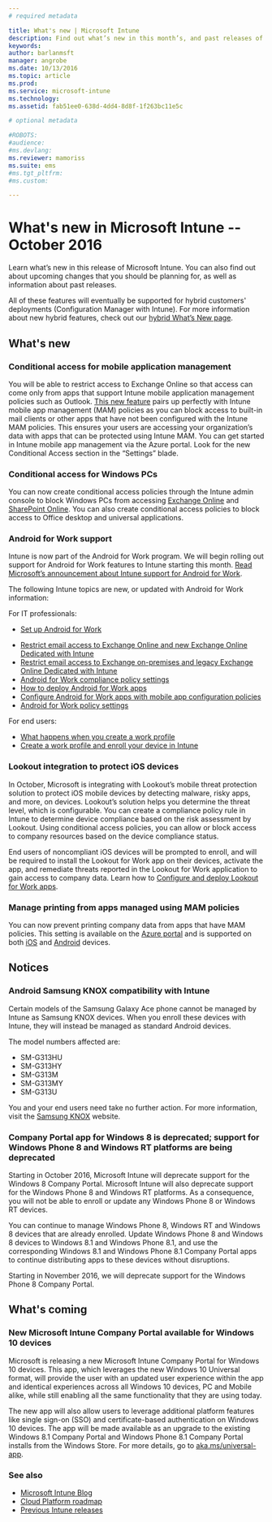 ```yaml
---
# required metadata

title: What's new | Microsoft Intune
description: Find out what’s new in this month’s, and past releases of Microsoft Intune
keywords:
author: barlanmsft
manager: angrobe
ms.date: 10/13/2016
ms.topic: article
ms.prod:
ms.service: microsoft-intune
ms.technology:
ms.assetid: fab51ee0-638d-4dd4-8d8f-1f263bc11e5c

# optional metadata

#ROBOTS:
#audience:
#ms.devlang:
ms.reviewer: mamoriss
ms.suite: ems
#ms.tgt_pltfrm:
#ms.custom:

---
```

# What's new in Microsoft Intune -- October 2016
Learn what’s new in this release of Microsoft Intune. You can also find out about upcoming changes that you should be planning for, as well as information about past releases.

All of these features will eventually be supported for hybrid customers' deployments (Configuration Manager with Intune). For more information about new hybrid features, check out our [hybrid What’s New page](https://technet.microsoft.com/library/mt718155.aspx).
<!---@Barry, the above blurb stays in each version, but make sure Tyler signs off each time. Also, remember to set the ms.date in the metadata to the sprint release. --->

## What's new

### Conditional access for mobile application management
You will be able to restrict access to Exchange Online so that access can come only from apps that support Intune mobile application management policies such as Outlook. [This new feature](/intune/deploy-use/allow-policy-managed-apps-access-to-o365) pairs up perfectly with Intune mobile app management (MAM) policies as you can block access to built-in mail clients or other apps that have not been configured with the Intune MAM policies. This ensures your users are accessing your organization’s data with apps that can be protected using Intune MAM. You can get started in Intune mobile app management via the Azure portal. Look for the new Conditional Access section in the “Settings” blade.

### Conditional access for Windows PCs
You can now create conditional access policies through the Intune admin console to block Windows PCs from accessing [Exchange Online](/intune/deploy-use/restrict-access-to-exchange-online-with-microsoft-intune) and [SharePoint Online](/intune/deploy-use/restrict-access-to-sharepoint-online-with-microsoft-intune). You can also create conditional access policies to block access to Office desktop and universal applications.

### Android for Work support
Intune is now part of the Android for Work program. We will begin rolling out support for Android for Work features to Intune starting this month.
[Read Microsoft’s announcement about Intune support for Android for Work](https://blogs.technet.microsoft.com/enterprisemobility/2016/09/12/microsoft-intune-support-for-android-for-work/).

The following Intune topics are new, or updated with Android for Work information:

For IT professionals:
- [Set up Android for Work](/intune/deploy-use/set-up-android-for-work)
<!--- [Nathan Bigman's resource access topics]()-->
- [Restrict email access to Exchange Online and new Exchange Online Dedicated with Intune](/intune/deploy-use/restrict-access-to-exchange-online-with-microsoft-intune)
- [Restrict email access to Exchange on-premises and legacy Exchange Online Dedicated with Intune](/intune/deploy-use/restrict-access-to-exchange-onpremises-with-microsoft-intune)
- [Android for Work compliance policy settings](/intune/deploy-use/afw-compliance-policy-settings-in-microsoft-intune)
- [How to deploy Android for Work apps](/intune/deploy-use/android-for-work-apps)
- [Configure Android for Work apps with mobile app configuration policies](/intune/deploy-use/afw-app-configuration-policy)
- [Android for Work policy settings](/intune/deploy-use/android-for-work-policy-settings-in-microsoft-intune)

For end users:
- [What happens when you create a work profile](/intune/enduser/what-happens-when-you-create-a-work-profile-android)
- [Create a work profile and enroll your device in Intune](/intune/enduser/create-a-work-profile-and-enroll-your-device-in-intune-android)

### Lookout integration to protect iOS devices
In October, Microsoft is integrating with Lookout’s mobile threat protection solution to protect iOS mobile devices by detecting malware, risky apps, and more, on devices. Lookout’s solution helps you determine the threat level, which is configurable. You can create a compliance policy rule in Intune to determine device compliance based on the risk assessment by Lookout. Using conditional access policies, you can allow or block access to company resources based on the device compliance status.

End users of noncompliant iOS devices will be prompted to enroll, and will be required to install the Lookout for Work app on their devices, activate the app, and remediate threats reported in the Lookout for Work application to gain access to company data. Learn how to [Configure and deploy Lookout for Work apps](/intune/deploy-use/configure-and-deploy-lookout-for-work-apps).
<!--TFS 1319493-->

<!--### New Microsoft Intune Company Portal available for Windows 10 devices
Microsoft is releasing a new [Microsoft Intune Company Portal for Windows 10 devices](https://go.microsoft.com/fwlink/?linkid=830663). This app, which leverages the new Windows 10 Universal format, will provide the user with an updated user experience within the app and identical experiences across all Windows 10 devices, PC and Mobile alike, while still enabling all the same functionality that they are using today.

The new app will also allow users to leverage additional platform features like single sign-on (SSO) and certificate-based authentication on Windows 10 devices. The app will be made available as an upgrade to the existing Windows 8.1 Company Portal and Windows Phone 8.1 Company Portal installs from the Windows Store.-->

### Manage printing from apps managed using MAM policies
You can now prevent printing company data from apps that have MAM policies. This setting is available on the [Azure portal](/Intune/deploy-use/create-and-deploy-mobile-app-management-policies-with-microsoft-intune) and is supported on both [iOS](/Intune/deploy-use/ios-mam-policy-settings) and [Android](/Intune/deploy-use/android-mam-policy-settings) devices.
<!--TFS 1014328-->

## Notices

### Android Samsung KNOX compatibility with Intune
Certain models of the Samsung Galaxy Ace phone cannot be managed by Intune as Samsung KNOX devices. When you enroll these devices with Intune, they will instead be managed as standard Android devices.

The model numbers affected are:

* SM-G313HU
* SM-G313HY
* SM-G313M
* SM-G313MY
* SM-G313U

You and your end users need take no further action. For more information, visit the [Samsung KNOX](https://www.samsungknox.com) website.

### Company Portal app for Windows 8 is deprecated; support for Windows Phone 8 and Windows RT platforms are being deprecated
Starting in October 2016, Microsoft Intune will deprecate support for the Windows 8 Company Portal. Microsoft Intune will also deprecate support for the Windows Phone 8 and Windows RT platforms. As a consequence, you will not be able to enroll or update any Windows Phone 8 or Windows RT devices.

You can continue to manage Windows Phone 8, Windows RT  and Windows 8 devices that are already enrolled. Update Windows Phone 8 and Windows 8 devices to Windows 8.1 and Windows Phone 8.1, and use the corresponding Windows 8.1 and Windows Phone 8.1 Company Portal apps to continue distributing apps to these devices without disruptions.

Starting in November 2016, we will deprecate support for the Windows Phone 8 Company Portal.
<!--TFS 1255391-->

## What's coming

### New Microsoft Intune Company Portal available for Windows 10 devices
Microsoft is releasing a new Microsoft Intune Company Portal for Windows 10 devices. This app, which leverages the new Windows 10 Universal format, will provide the user with an updated user experience within the app and identical experiences across all Windows 10 devices, PC and Mobile alike, while still enabling all the same functionality that they are using today.

The new app will also allow users to leverage additional platform features like single sign-on (SSO) and certificate-based authentication on Windows 10 devices. The app will be made available as an upgrade to the existing Windows 8.1 Company Portal and Windows Phone 8.1 Company Portal installs from the Windows Store. For more details, go to [aka.ms/universal-app](https://aka.ms/universal-app).
<!--TFS 1016502-->

### See also
* [Microsoft Intune Blog](http://go.microsoft.com/fwlink/?LinkID=273882)
* [Cloud Platform roadmap](http://www.microsoft.com/en-us/server-cloud/roadmap/Indevelopment.aspx?TabIndex=0&dropValue=Intune)
* [Previous Intune releases](previous-intune-releases.md)
